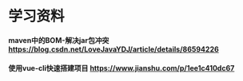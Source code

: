 学习资料
============
#### maven中的BOM-解决jar包冲突 https://blog.csdn.net/LoveJavaYDJ/article/details/86594226
#### 使用vue-cli快速搭建项目  https://www.jianshu.com/p/1ee1c410dc67

